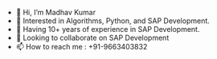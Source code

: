 - 👋 Hi, I’m Madhav Kumar
- 👀 Interested in Algorithms, Python, and SAP Development.
- 🌱 Having 10+ years of experience in SAP Development.
- 💞️ Looking to collaborate on SAP Development
- 📫 How to reach me : +91-9663403832

<!---
madhav888/madhav888 is a ✨ special ✨ repository because its `README.md` (this file) appears on your GitHub profile.
You can click the Preview link to take a look at your changes.
--->

